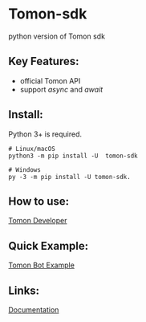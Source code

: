 # Tomon-sdk
python version of Tomon sdk 

## Key Features:
* official Tomon API
* support *async* and *await*

## Install:
Python 3+ is required.

```
# Linux/macOS
python3 -m pip install -U  tomon-sdk

# Windows
py -3 -m pip install -U tomon-sdk.
```

## How to use:
[Tomon Developer](https://developer.tomon.co/docs/connect)

## Quick Example:
[Tomon Bot Example](https://github.com/tomon-world/tomon-bot-boilerplate-py)

## Links:
[Documentation](https://developer.tomon.co/docs/)

